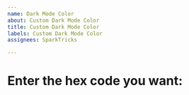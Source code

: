 ```yaml
---
name: Dark Mode Color
about: Custom Dark Mode Color
title: Custom Dark Mode Color
labels: Custom Dark Mode Color
assignees: SparkTricks

---
```


# Enter the hex code you want:
